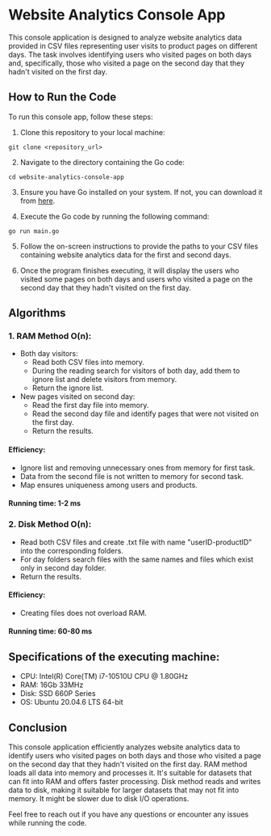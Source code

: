# Website Analytics Console App

This console application is designed to analyze website analytics data provided in CSV files representing user visits to product pages on different days. The task involves identifying users who visited pages on both days and, specifically, those who visited a page on the second day that they hadn't visited on the first day.

## How to Run the Code

To run this console app, follow these steps:

1. Clone this repository to your local machine:

```
git clone <repository_url>
```

2. Navigate to the directory containing the Go code:

```
cd website-analytics-console-app
```

3. Ensure you have Go installed on your system. If not, you can download it from [here](https://golang.org/dl/).

4. Execute the Go code by running the following command:

```
go run main.go
```

5. Follow the on-screen instructions to provide the paths to your CSV files containing website analytics data for the first and second days.

6. Once the program finishes executing, it will display the users who visited some pages on both days and users who visited a page on the second day that they hadn't visited on the first day.

## Algorithms

### 1. RAM Method O(n):
   - Both day visitors:
      - Read both CSV files into memory.
      - During the reading search for visitors of both day, add them to ignore list and delete visitors from memory.
      - Return the ignore list.
   - New pages visited on second day:
      - Read the first day file into memory.
      - Read the second day file and identify pages that were not visited on the first day.
      - Return the results.
#### Efficiency:
   - Ignore list and removing unnecessary ones from memory for first task.
   - Data from the second file is not written to memory for second task.
   - Map ensures uniqueness among users and products.
#### Running time: 1-2 ms

### 2. Disk Method O(n):
   - Read both CSV files and create .txt file with name "userID-productID" into the corresponding folders.
   - For day folders search files with the same names and files which exist only in second day folder.
   - Return the results.
#### Efficiency:
   - Creating files does not overload RAM.
#### Running time: 60-80 ms

## Specifications of the executing machine:
   - CPU: Intel(R) Core(TM) i7-10510U CPU @ 1.80GHz
   - RAM: 16Gb 33MHz
   - Disk: SSD 660P Series
   - OS: Ubuntu 20.04.6 LTS 64-bit

## Conclusion

This console application efficiently analyzes website analytics data to identify users who visited pages on both days and those who visited a page on the second day that they hadn't visited on the first day. RAM method loads all data into memory and processes it. It's suitable for datasets that can fit into RAM and offers faster processing. Disk method reads and writes data to disk, making it suitable for larger datasets that may not fit into memory. It might be slower due to disk I/O operations.

Feel free to reach out if you have any questions or encounter any issues while running the code.
